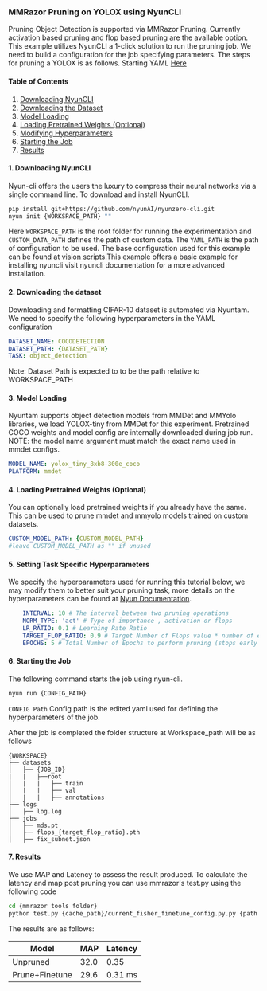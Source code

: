 
### MMRazor Pruning on YOLOX using NyunCLI

Pruning Object Detection is supported via MMRazor Pruning. Currently activation based pruning and flop based pruning are the available option. This example utilizes NyunCLI a 1-click solution to run the pruning job. We need to build a configuration for the job specifying parameters. The steps for pruning a YOLOX is as follows. Starting YAML [Here](https://github.com/nyunAI/nyuntam-vision/blob/Scripts/scripts/prune/object_detection/MMRazorPruneMMDet.yaml)
#### Table of Contents 
1. [Downloading NyunCLI](#downloading-nyuncli) 
2. [Downloading the Dataset](#downloading-the-dataset) 
3. [Model Loading](#model-loading) 
4. [Loading Pretrained Weights (Optional)](#loading-pretrained-weights-optional)
5. [Modifying Hyperparameters](#setting-task-specific-hyperparameters) 
6. [Starting the Job](#starting-the-job) 
7. [Results](#results)
#### 1. Downloading NyunCLI
Nyun-cli offers the users the luxury to compress their neural networks via a single command line. To download and install NyunCLI.
```bash
pip install git+https://github.com/nyunAI/nyunzero-cli.git
nyun init {WORKSPACE_PATH} ""
```
Here ``WORKSPACE_PATH`` is the root folder for running the experimentation and ``CUSTOM_DATA_PATH`` defines the path of custom data. The ``YAML_PATH`` is the path of configuration to be used. The base configuration used for this example can be found at [vision scripts]().This example offers a basic example for  installing nyuncli visit nyuncli documentation for a more advanced installation.
#### 2. Downloading the dataset
Downloading and formatting CIFAR-10 dataset is automated via Nyuntam. We need to specify the following hyperparameters in the YAML configuration 
```yaml
DATASET_NAME: COCODETECTION
DATASET_PATH: {DATASET_PATH}
TASK: object_detection
``` 
Note: Dataset Path is expected to to be the path relative to WORKSPACE_PATH
#### 3. Model Loading
Nyuntam supports object detection models from MMDet and MMYolo libraries, we load YOLOX-tiny from MMDet for this experiment. Pretrained COCO weights and model config are internally downloaded during job run. NOTE: the model name argument must match the exact name used in mmdet configs. 
```yaml
MODEL_NAME: yolox_tiny_8xb8-300e_coco
PLATFORM: mmdet
```
#### 4. Loading Pretrained Weights (Optional)
You can optionally load pretrained weights if you already have the same.  This can be used to prune mmdet and mmyolo models trained on custom datasets. 
```yaml
CUSTOM_MODEL_PATH: {CUSTOM_MODEL_PATH}
#leave CUSTOM_MODEL_PATH as "" if unused
```
#### 5. Setting Task Specific Hyperparameters
We specify the hyperparameters used for running this tutorial below, we may modify them to better suit your pruning task, more details on the hyperparameters can be found at [Nyun Documentation](https://nyunai.github.io/nyun-docs/kompress/algorithms/).
```yaml
    INTERVAL: 10 # The interval between two pruning operations
    NORM_TYPE: 'act' # Type of importance , activation or flops
    LR_RATIO: 0.1 # Learning Rate Ratio
    TARGET_FLOP_RATIO: 0.9 # Target Number of Flops value * number of existing flops.
    EPOCHS: 5 # Total Number of Epochs to perform pruning (stops early once reached required flops)
```
#### 6. Starting the Job
The following command starts the job using nyun-cli. 
```bash
nyun run {CONFIG_PATH}
```
``CONFIG Path`` Config path is the edited yaml used for defining the hyperparameters of the job. 

After the job is completed the folder structure at Workspace_path will be as follows
```
{WORKSPACE}
├── datasets
│   ├── {JOB_ID}
|	|	├──root
│   |	|	├── train
│   |	|	├── val
│   |	|	├── annotations
├── logs
│   ├── log.log
├── jobs
│   ├── mds.pt
│   ├── flops_{target_flop_ratio}.pth
|	├── fix_subnet.json
```
	
####  7. Results

We use MAP and Latency to assess the result produced. 
To calculate the latency and map post pruning you can use mmrazor's test.py using the following code
```bash
cd {mmrazor tools folder}
python test.py {cache_path}/current_fisher_finetune_config.py.py {path to mds.pt} {batch_size}
```

The results are as follows:

| Model          | MAP  | Latency |
|----------------|------|---------|
| Unpruned       | 32.0 | 0.35    |
| Prune+Finetune | 29.6 | 0.31 ms |
